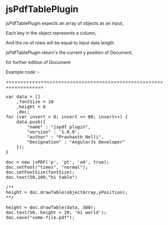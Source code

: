 jsPdfTablePlugin
================


 jsPdfTablePlugin expects an array of objects as an input,
 
 Each key in the object represents a column, 
 
 And the no of rows will be equal to input data length
 
 
 jsPdfTablePlugin return's the current y position of Document, 
 
 for further edition of Document



Example code :-

===================================================================

<pre>
var data = []
    ,fontSize = 10
    ,height = 0
    ,doc;
for (var insert = 0; insert <= 80; insert++) {
	data.push({
		"name" : "jspdf plugin",
		"version" : '1.0.0',
		"author" : "Prashanth Nelli",
		"Designation" : "AngularJs Developer"
	});
}

doc = new jsPDF('p', 'pt', 'a4', true);
doc.setFont("times", "normal");
doc.setFontSize(fontSize);
doc.text(50,100,"hi table")

/**
height = doc.drawTable(objectArray,yPosition);
**/

height = doc.drawTable(data, 300);
doc.text(50, height + 20, 'hi world');
doc.save("some-file.pdf");
	
<pre>

  


 
 
 
 
